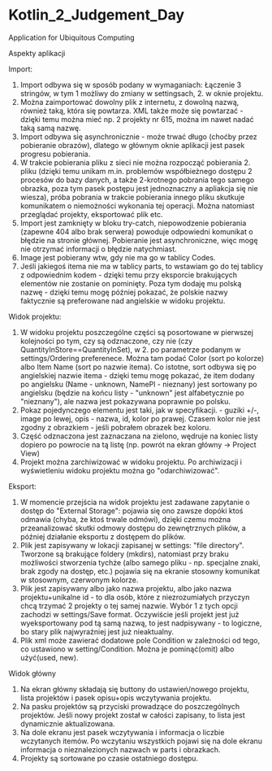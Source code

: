 # Kotlin_2_Judgement_Day
Application for Ubiquitous Computing

Aspekty aplikacji

Import:

1) Import odbywa się w sposób podany w wymaganiach: Łączenie 3 stringów, w tym 1 możliwy do zmiany w settingsach, 2. w oknie projektu.
2) Można zaimportować dowolny plik z internetu, z dowolną nazwą, również taką, która się powtarza. XML także może się powtarzać - dzięki temu można mieć np. 2 projekty nr 615, można im nawet nadać taką samą nazwę.
3) Import odbywa się asynchronicznie - może trwać długo (choćby przez pobieranie obrazów), dlatego w głównym oknie aplikacji jest pasek progresu pobierania.
4) W trakcie pobierania pliku z sieci nie można rozpocząć pobierania 2. pliku (dzięki temu unikam m.in. problemów współbieżnego dostępu 2 procesów do bazy danych, a także 2-krotnego pobrania tego samego obrazka, poza tym pasek postępu jest jednoznaczny a apliakcja się nie wiesza), próba pobrania w trakcie pobierania innego pliku skutkuje komunikatem o niemożności wykonania tej operacji. Można natomiast przeglądać projekty, eksportować plik etc.
5) Import jest zamknięty w bloku try-catch, niepowodzenie pobierania (zapewne 404 albo brak serwera) powoduje odpowiedni komunikat o błędzie na stronie głównej. Pobieranie jest asynchroniczne, więc mogę nie otrzymać informacji o błędzie natychmiast.
6) Image jest pobierany wtw, gdy nie ma go w tablicy Codes.
7) Jeśli jakiegoś itema nie ma w tablicy parts, to wstawiam go do tej tablicy z odpowiednim kodem - dzięki temu przy eksporcie brakujących elementów nie zostanie on pominięty. Poza tym dodaję mu polską nazwę - dzięki temu mogę później pokazać, że polskie nazwy faktycznie są preferowane nad angielskie w widoku projektu.

Widok projektu:

1) W widoku projektu poszczególne części są posortowane w pierwszej kolejności po tym, czy są odznaczone, czy nie (czy QuantityInStore==QuantityInSet), w 2. po parametrze podanym w settings/Ordering preferenece. Można tam podać Color (sort po kolorze) albo Item Name (sort po nazwie itema). Co istotne, sort odbywa się po angielskiej nazwie itema - dzięki temu mogę pokazać, że item dodany po angielsku (Name - unknown, NamePl - nieznany) jest sortowany po angielsku (będzie na końcu listy - "unknown" jest alfabetycznie po "nieznany"), ale nazwa jest pokazywana poprawnie po polsku.
2) Pokaz pojedynczego elementu jest taki, jak w specyfikacji. - guziki +/-, image po lewej, opis - nazwa, id, kolor po prawej. Czasem kolor nie jest zgodny z obrazkiem - jeśli pobrałem obrazek bez koloru.
3) Część odznaczona jest zaznaczana na zielono, wędruje na koniec listy dopiero po powrocie na tą listę (np. powrót na ekran główny -> Project View)
4) Projekt można zarchiwizować w widoku projektu. Po archiwizacji i wyświetleniu widoku projektu można go "odarchiwizować".

Eksport:

1) W momencie przejścia na widok projektu jest zadawane zapytanie o dostęp do "External Storage": pojawia się ono zawsze dopóki ktoś odmawia (chyba, że ktoś trwale odmówi), dzięki czemu można przeanalizować skutki odmowy dostępu do zewnętrznych plików, a później działanie eksportu z dostępem do plików.
2) Plik jest zapisywany w lokacji zapisanej w settings: "file directory". Tworzone są brakujące foldery (mkdirs), natomiast przy braku możliwości stworzenia tychże (albo samego pliku - np. specjalne znaki, brak zgody na dostęp, etc.) pojawia się na ekranie stosowny komunikat w stosownym, czerwonym kolorze.
4) Plik jest zapisywany albo jako nazwa projektu, albo jako nazwa projektu+unikalne id - to dla osób, które z niezrozumiałych przyczyn chcą trzymać 2 projekty o tej samej nazwie. Wybór 1 z tych opcji zachodzi w settings/Save format. Oczywiście jeśli projekt jest już wyeksportowany pod tą samą nazwą, to jest nadpisywany - to logiczne, bo stary plik najwyraźniej jest już nieaktualny.
5) Plik xml może zawierać dodatowe pole Condition w zależności od tego, co ustawiono w setting/Condition. Można je pominąć(omit) albo użyć(used, new).

Widok główny
1) Na ekran główny składają się buttony do ustawień/nowego projektu, lista projektów i pasek opisu+opis wczytywania projektu.
2) Na pasku projektów są przyciski prowadzące do poszczególnych projektów. Jeśli nowy projekt został w całości zapisany, to lista jest dynamicznie aktualizowana.
3) Na dole ekranu jest pasek wczytywania i informacja o liczbie wczytanych itemów. Po wczytaniu wszystkich pojawi się na dole ekranu informacja o nieznalezionych nazwach w parts i obrazkach.
4) Projekty są sortowane po czasie ostatniego dostępu.
